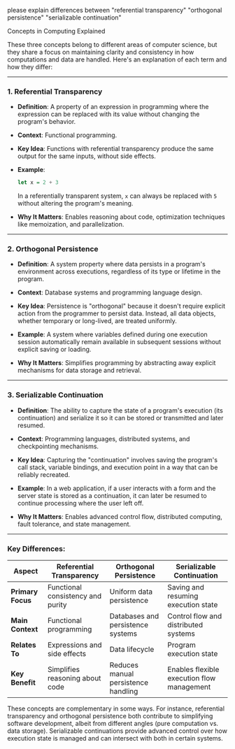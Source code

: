 please explain differences between "referential transparency" "orthogonal persistence" "serializable continuation"

Concepts in Computing Explained

These three concepts belong to different areas of computer science, but they share a focus on maintaining clarity and consistency in how computations and data are handled. Here's an explanation of each term and how they differ:

---

### 1. **Referential Transparency**
- **Definition**: A property of an expression in programming where the expression can be replaced with its value without changing the program's behavior.
- **Context**: Functional programming.
- **Key Idea**: Functions with referential transparency produce the same output for the same inputs, without side effects.
- **Example**: 
  ```haskell
  let x = 2 + 3
  ```
  In a referentially transparent system, `x` can always be replaced with `5` without altering the program's meaning.

- **Why It Matters**: Enables reasoning about code, optimization techniques like memoization, and parallelization.

---

### 2. **Orthogonal Persistence**
- **Definition**: A system property where data persists in a program's environment across executions, regardless of its type or lifetime in the program.
- **Context**: Database systems and programming language design.
- **Key Idea**: Persistence is "orthogonal" because it doesn't require explicit action from the programmer to persist data. Instead, all data objects, whether temporary or long-lived, are treated uniformly.
- **Example**: 
  A system where variables defined during one execution session automatically remain available in subsequent sessions without explicit saving or loading.

- **Why It Matters**: Simplifies programming by abstracting away explicit mechanisms for data storage and retrieval.

---

### 3. **Serializable Continuation**
- **Definition**: The ability to capture the state of a program's execution (its continuation) and serialize it so it can be stored or transmitted and later resumed.
- **Context**: Programming languages, distributed systems, and checkpointing mechanisms.
- **Key Idea**: Capturing the "continuation" involves saving the program's call stack, variable bindings, and execution point in a way that can be reliably recreated.
- **Example**:
  In a web application, if a user interacts with a form and the server state is stored as a continuation, it can later be resumed to continue processing where the user left off.

- **Why It Matters**: Enables advanced control flow, distributed computing, fault tolerance, and state management.

---

### Key Differences:
| Aspect                   | Referential Transparency           | Orthogonal Persistence       | Serializable Continuation     |
|--------------------------|------------------------------------|------------------------------|-------------------------------|
| **Primary Focus**        | Functional consistency and purity | Uniform data persistence     | Saving and resuming execution state |
| **Main Context**         | Functional programming            | Databases and persistence systems | Control flow and distributed systems |
| **Relates To**           | Expressions and side effects      | Data lifecycle               | Program execution state       |
| **Key Benefit**          | Simplifies reasoning about code   | Reduces manual persistence handling | Enables flexible execution flow management |

These concepts are complementary in some ways. For instance, referential transparency and orthogonal persistence both contribute to simplifying software development, albeit from different angles (pure computation vs. data storage). Serializable continuations provide advanced control over how execution state is managed and can intersect with both in certain systems.
